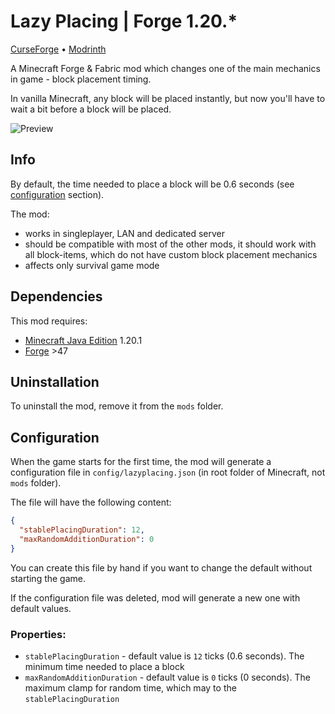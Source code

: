 # Lazy Placing | Forge 1.20.*

[CurseForge](https://www.curseforge.com/minecraft/mc-mods/lazy-placing) •
[Modrinth](https://modrinth.com/mod/lazy-placing)

A Minecraft Forge & Fabric mod which changes one of the main mechanics in game - block placement timing.

In vanilla Minecraft, any block will be placed instantly, but now you'll have to wait a bit before a block will be placed.

![Preview](additional/preview.gif)

## Info

By default, the time needed to place a block will be 0.6 seconds (see [configuration](#Configuration) section).

The mod:

* works in singleplayer, LAN and dedicated server
* should be compatible with most of the other mods, it should work with all block-items, which do not have custom block placement mechanics
* affects only survival game mode

## Dependencies

This mod requires:
* [Minecraft Java Edition](https://www.minecraft.net/ru-ru/store/minecraft-deluxe-collection-pc) 1.20.1
* [Forge](https://github.com/FabricMC/fabric) >47

## Uninstallation

To uninstall the mod, remove it from the `mods` folder.

## Configuration

When the game starts for the first time, the mod will generate a configuration file in `config/lazyplacing.json` (in root folder of Minecraft, not `mods` folder).

The file will have the following content:

```json
{
  "stablePlacingDuration": 12,
  "maxRandomAdditionDuration": 0
}
```

You can create this file by hand if you want to change the default without starting the game.

If the configuration file was deleted, mod will generate a new one with default values.

### Properties:

* `stablePlacingDuration` - default value is `12` ticks (0.6 seconds). The minimum time needed to place a block
* `maxRandomAdditionDuration` - default value is `0` ticks (0 seconds). The maximum clamp for random time, which may to the `stablePlacingDuration`